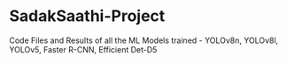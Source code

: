 # SadakSaathi-Project
Code Files and Results of all the ML Models trained - YOLOv8n, YOLOv8l, YOLOv5, Faster R-CNN, Efficient Det-D5
